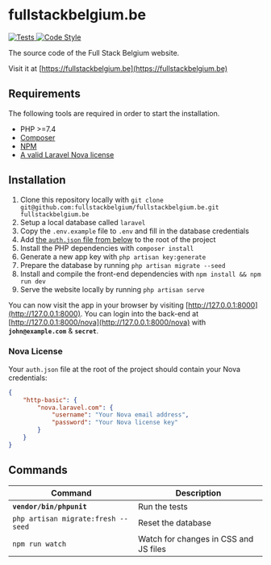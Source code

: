 # fullstackbelgium.be

<a href="https://github.com/fullstackbelgium/fullstackbelgium.be?query=workflow%3ATests">
    <img src="https://github.com/fullstackbelgium/fullstackbelgium.be/workflows/Tests/badge.svg" alt="Tests">
</a>
<a href="https://github.styleci.io/repos/12023173">
    <img src="https://github.styleci.io/repos/12023173/shield?style=flat" alt="Code Style">
</a>

The source code of the Full Stack Belgium website.

Visit it at [https://fullstackbelgium.be](https://fullstackbelgium.be)

## Requirements

The following tools are required in order to start the installation.

- PHP >=7.4
- [Composer](https://getcomposer.org/download/)
- [NPM](https://docs.npmjs.com/downloading-and-installing-node-js-and-npm)
- [A valid Laravel Nova license](https://nova.laravel.com)

## Installation

1. Clone this repository locally with `git clone git@github.com:fullstackbelgium/fullstackbelgium.be.git fullstackbelgium.be`
2. Setup a local database called `laravel`
3. Copy the `.env.example` file to `.env` and fill in the database credentials
4. Add [the `auth.json` file from below](#nova-license) to the root of the project
5. Install the PHP dependencies with `composer install` 
6. Generate a new app key with `php artisan key:generate`
7. Prepare the database by running `php artisan migrate --seed` 
8. Install and compile the front-end dependencies with `npm install && npm run dev`
9. Serve the website locally by running `php artisan serve`

You can now visit the app in your browser by visiting [http://127.0.0.1:8000](http://127.0.0.1:8000). You can login into the back-end at [http://127.0.0.1:8000/nova](http://127.0.0.1:8000/nova) with **`john@example.com`** & **`secret`**.

### Nova License

Your `auth.json` file at the root of the project should contain your Nova credentials:

```json
{
    "http-basic": {
        "nova.laravel.com": {
            "username": "Your Nova email address",
            "password": "Your Nova license key"
        }
    }
}
```

## Commands

Command | Description
--- | ---
**`vendor/bin/phpunit`** | Run the tests
`php artisan migrate:fresh --seed` | Reset the database
`npm run watch` | Watch for changes in CSS and JS files
